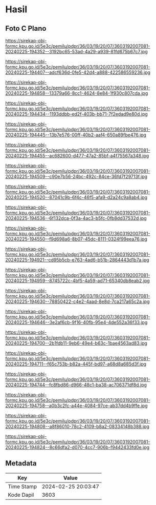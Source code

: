 # Hasil

## Foto C Plano

https://sirekap-obj-formc.kpu.go.id/5e3c/pemilu/pdpr/36/03/19/20/07/3603192007081-20240225-194352--3192bc65-53ad-4a29-a939-81fd675b67c7.jpg

https://sirekap-obj-formc.kpu.go.id/5e3c/pemilu/pdpr/36/03/19/20/07/3603192007081-20240225-194407--adcf636d-0fe5-42d4-a888-422586559236.jpg

https://sirekap-obj-formc.kpu.go.id/5e3c/pemilu/pdpr/36/03/19/20/07/3603192007081-20240225-194858--13379a66-8cc1-4624-8e84-1f930c807cda.jpg

https://sirekap-obj-formc.kpu.go.id/5e3c/pemilu/pdpr/36/03/19/20/07/3603192007081-20240225-194434--1193ddbb-ed2f-403b-bb71-7f2edad9e80d.jpg

https://sirekap-obj-formc.kpu.go.id/5e3c/pemilu/pdpr/36/03/19/20/07/3603192007081-20240225-194445--13b7e576-00ff-40b2-aaf4-650a89fbe476.jpg

https://sirekap-obj-formc.kpu.go.id/5e3c/pemilu/pdpr/36/03/19/20/07/3603192007081-20240225-194455--ac682600-d477-47a2-85bf-a4f75567a348.jpg

https://sirekap-obj-formc.kpu.go.id/5e3c/pemilu/pdpr/36/03/19/20/07/3603192007081-20240225-194509--c90e7b56-24bc-492c-84ce-36fd7f29713f.jpg

https://sirekap-obj-formc.kpu.go.id/5e3c/pemilu/pdpr/36/03/19/20/07/3603192007081-20240225-194520--87041c9b-6f4c-46f5-afa9-d2a24c9a8ab4.jpg

https://sirekap-obj-formc.kpu.go.id/5e3c/pemilu/pdpr/36/03/19/20/07/3603192007081-20240225-194536--6f132dca-0f3a-4ac3-b5fc-0fb8dd37532d.jpg

https://sirekap-obj-formc.kpu.go.id/5e3c/pemilu/pdpr/36/03/19/20/07/3603192007081-20240225-194550--f9d698a6-8b07-45dc-8111-0324f99eea76.jpg

https://sirekap-obj-formc.kpu.go.id/5e3c/pemilu/pdpr/36/03/19/20/07/3603192007081-20240225-194921--cd95b5cb-e763-4ad6-b51b-2864443d1b7a.jpg

https://sirekap-obj-formc.kpu.go.id/5e3c/pemilu/pdpr/36/03/19/20/07/3603192007081-20240225-194959--8745722c-4bf5-4a59-ad71-65340db8eab2.jpg

https://sirekap-obj-formc.kpu.go.id/5e3c/pemilu/pdpr/36/03/19/20/07/3603192007081-20240225-194630--78850422-c4e2-4aad-8e8d-7ca217a65c2a.jpg

https://sirekap-obj-formc.kpu.go.id/5e3c/pemilu/pdpr/36/03/19/20/07/3603192007081-20240225-194646--3e2af6cb-9f16-40fb-95e4-4de552a36f33.jpg

https://sirekap-obj-formc.kpu.go.id/5e3c/pemilu/pdpr/36/03/19/20/07/3603192007081-20240225-194700--2b1fdb11-9eb6-49e4-b63c-1bae4563ad83.jpg

https://sirekap-obj-formc.kpu.go.id/5e3c/pemilu/pdpr/36/03/19/20/07/3603192007081-20240225-194711--f65c753b-b82a-445f-bd97-a68d8a685d3f.jpg

https://sirekap-obj-formc.kpu.go.id/5e3c/pemilu/pdpr/36/03/19/20/07/3603192007081-20240225-194744--fc8fbd86-d966-48c1-ba38-ac706371df8d.jpg

https://sirekap-obj-formc.kpu.go.id/5e3c/pemilu/pdpr/36/03/19/20/07/3603192007081-20240225-194758--a0b3c2fc-a44e-4084-97ce-ab37dd4b9ffe.jpg

https://sirekap-obj-formc.kpu.go.id/5e3c/pemilu/pdpr/36/03/19/20/07/3603192007081-20240225-194808--a8f86010-78c2-4109-b8a2-08334148b388.jpg

https://sirekap-obj-formc.kpu.go.id/5e3c/pemilu/pdpr/36/03/19/20/07/3603192007081-20240225-194824--8c66dfa2-d070-4cc7-906b-f9442433fd0e.jpg


## Metadata

| Key        | Value               |
| ---------- | ------------------- |
| Time Stamp | 2024-02-25 20:03:47 |
| Kode Dapil | 3603                |



